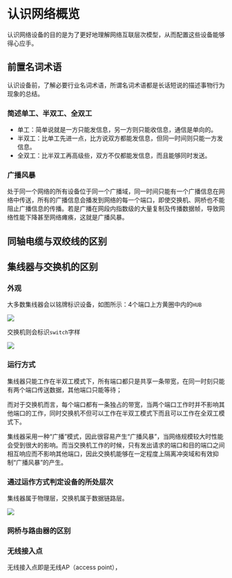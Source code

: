 # 认识网络概览

认识网络设备的目的是为了更好地理解网络互联层次模型，从而配置这些设备能够得心应手。

## 前置名词术语

认识设备前，了解必要行业名词术语，所谓名词术语都是长话短说的描述事物行为现象的总结。

### 简述单工、半双工、全双工

* 单工：简单说就是一方只能发信息，另一方则只能收信息，通信是单向的。
* 半双工：比单工先进一点，比方说双方都能发信息，但同一时间则只能一方发信息。
* 全双工：比半双工再高级些，双方不仅都能发信息，而且能够同时发送。

### 广播风暴

处于同一个网络的所有设备位于同一个广播域，同一时间只能有一个广播信息在网络中传送，所有的广播信息会播发到网络的每一个端口，即使交换机、网桥也不能阻止广播信息的传播。若是广播在网段内指数级的大量复制及传播数据帧，导致网络性能下降甚至网络瘫痪，这就是广播风暴。


## 同轴电缆与双绞线的区别


## 集线器与交换机的区别

### 外观

大多数集线器会以铭牌标识设备，如图所示：4个端口上方黄圈中内的`HUB`

![](https://i.postimg.cc/xT6yJBT6/Snipaste-2019-07-24-20-35-15.png)

交换机则会标识`switch`字样

![](https://i.postimg.cc/SKwKxB12/Snipaste-2019-07-24-21-18-36.png)

### 运行方式

集线器只能工作在半双工模式下，所有端口都只是共享一条带宽，在同一时刻只能有两个端口传送数据，其他端口只能等待；



而对于交换机而言，每个端口都有一条独占的带宽，当两个端口工作时并不影响其他端口的工作，同时交换机不但可以工作在半双工模式下而且可以工作在全双工模式下。

集线器采用一种“广播”模式，因此很容易产生“广播风暴”，当网络规模较大时性能会受到很大的影响。而当交换机工作的时候，只有发出请求的端口和目的端口之间相互响应而不影响其他端口，因此交换机能够在一定程度上隔离冲突域和有效抑制“广播风暴”的产生。


### 通过运作方式判定设备的所处层次

集线器属于物理层，交换机属于数据链路层。

![](https://i.postimg.cc/q7hphbM7/Snipaste-2019-07-25-14-15-47.png)


### 网桥与路由器的区别



### 无线接入点

无线接入点即是无线AP（access point），

![]()
